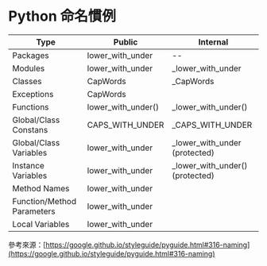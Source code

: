 # Python 命名慣例

Type                  |Public|Internal
----------------------|--|--
Packages              |lower_with_under|--
Modules               |lower_with_under|_lower_with_under
Classes               |CapWords|_CapWords
Exceptions            |CapWords|
Functions             | lower_with_under()|_lower_with_under()
Global/Class Constans |CAPS_WITH_UNDER|_CAPS_WITH_UNDER
Global/Class Variables|lower_with_under| _lower_with_under (protected)
Instance Variables|lower_with_under| _lower_with_under() (protected)
Method Names|lower_with_under|
Function/Method Parameters|lower_with_under|
Local Variables|lower_with_under|

參考來源：[https://google.github.io/styleguide/pyguide.html#316-naming](https://google.github.io/styleguide/pyguide.html#316-naming)